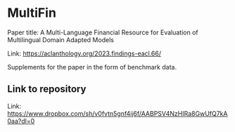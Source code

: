 # MultiFin
Paper title: A Multi-Language Financial Resource for Evaluation of Multilingual Domain Adapted Models

Link: https://aclanthology.org/2023.findings-eacl.66/

Supplements for the paper in the form of benchmark data.

## Link to repository
Link: https://www.dropbox.com/sh/v0fvtn5gnf4ij6f/AABPSV4NzHIRa8GwUfQ7kA0aa?dl=0
